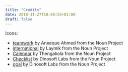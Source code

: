 ```yaml
---
title: "Credits"
date: 2018-11-27T10:40:53+01:00
draft: false
---
```


Icons:

- [teamwork](https://thenounproject.com/icon/1071941/) by Aneeque Ahmed from the Noun Project
- [international](https://thenounproject.com/icon/1670627/) by Laymik from the Noun Project
- [Calendar](https://thenounproject.com/icon/867716) by Thengakola from the Noun Project
- [Checklist](https://thenounproject.com/icon/963935) by Dinosoft Labs from the Noun Project
- [goal](https://thenounproject.com/icon/1607166) by Dinosoft Labs from the Noun Project